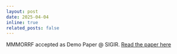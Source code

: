 ```yaml
---
layout: post
date: 2025-04-04
inline: true
related_posts: false
---
```


MMMORRF accepted as Demo Paper @ SIGIR. [Read the paper here](https://dl.acm.org/doi/pdf/10.1145/3726302.3730157)